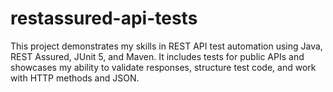 # restassured-api-tests
This project demonstrates my skills in REST API test automation using Java, REST Assured, JUnit 5, and Maven. It includes tests for public APIs and showcases my ability to validate responses, structure test code, and work with HTTP methods and JSON.
